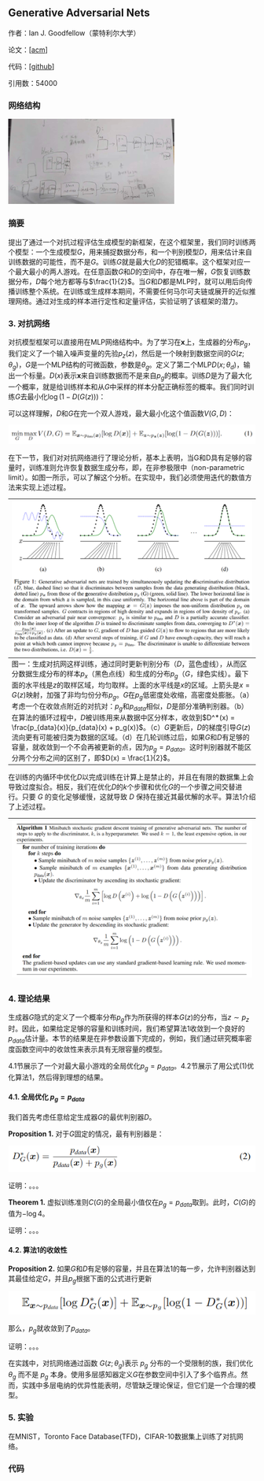 ## Generative Adversarial Nets

作者：Ian J. Goodfellow（蒙特利尔大学）

论文：[[acm](https://dl.acm.org/doi/pdf/10.1145/3422622)]

代码：[[github](https://github.com/eriklindernoren/PyTorch-GAN/blob/master/implementations/gan/gan.py)]

引用数：54000

### 网络结构

<img src="./pic/image-20230109224251772.png" alt="image-20230109224251772" style="zoom:33%;" />

### 摘要

提出了通过一个对抗过程评估生成模型的新框架，在这个框架里，我们同时训练两个模型：一个生成模型$G$，用来捕捉数据分布，和一个判别模型$D$，用来估计来自训练数据的可能性，而不是$G$。训练$G$就是最大化$D$的犯错概率。这个框架对应一个最大最小的两人游戏。在任意函数$G$和$D$的空间中，存在唯一解，$G$恢复训练数据分布，$D$每个地方都等与$\frac{1}{2}$。当$G$和$D$都是MLP时，就可以用后向传播训练整个系统。在训练或生成样本期间，不需要任何马尔可夫链或展开的近似推理网络。通过对生成的样本进行定性和定量评估，实验证明了该框架的潜力。

### 3. 对抗网络

对抗模型框架可以直接用在MLP网络结构中。为了学习在$\mathbf{x}$上，生成器的分布$p_g$，我们定义了一个输入噪声变量的先验$p_z(z)$，然后是一个映射到数据空间的$G(z;\theta_g)$，$G$是一个MLP结构的可微函数，参数是$\theta_g$。定义了第二个MLP$D(x;\theta_d)$，输出一个标量。$D(x)$表示$\mathbf{x}$来自训练数据而不是来自$p_g$的概率。训练$D$是为了最大化一个概率，就是给训练样本和从$G$中采样的样本分配正确标签的概率。我们同时训练$G$去最小化$\log (1-D(G(z)))$：

可以这样理解，$D$和$G$在完一个双人游戏，最大最小化这个值函数$V(G,D)$：

![image-20230107175239192](./pic/image-20230107175239192.png)

在下一节，我们对对抗网络进行了理论分析，基本上表明，当G和D具有足够的容量时，训练准则允许恢复数据生成分布，即，在非参极限中（non-parametric limit）。如图一所示，可以了解这个分析。在实现中，我们必须使用迭代的数值方法来实现上述过程。

| <img src="./pic/image-20230108160549022.png" alt="image-20230108160549022" style="zoom:50%;" /> |
| ------------------------------------------------------------ |
| 图一：生成对抗网这样训练，通过同时更新判别分布（$D$，蓝色虚线），从而区分数据生成分布的样本$p_x$（黑色点线）和生成的分布$p_g$（$G$，绿色实线）。最下面的水平线是$z$的取样区域，均匀取样。上面的水平线是$x$的区域。上箭头是$x = G(z)$映射，加强了非均匀份分布$p_g$。$G$在$p_g$低密度处收缩，高密度处膨胀。（a）考虑一个在收敛点附近的对抗对：$p_g$和$p_{data}$相似，$D$是部分准确判别器。（b）在算法的循环过程中，$D$被训练用来从数据中区分样本，收敛到$D^*(x) = \frac{p_{data}(x)}{p_{data}(x) + p_g(x)}$。（c）$G$更新后，$D$的梯度引导$G(z)$流向更有可能被归类为数据的区域。（d）在几轮训练过后，如果$G$和$D$有足够的容量，就收敛到一个不会再被更新的点，因为$p_g = p_{data}$。这时判别器就不能区分两个分布之间的区别了，即$D(x) = \frac{1}{2}$。 |

在训练的内循环中优化$D$以完成训练在计算上是禁止的，并且在有限的数据集上会导致过度拟合。相反，我们在优化$D$的$k$个步骤和优化$G$的一个步骤之间交替进行。只要 $G$ 的变化足够缓慢，这就导致 $D$ 保持在接近其最优解的水平。算法1介绍了上述过程。

| <img src="./pic/image-20230108171250629.png" alt="image-20230108171250629" style="zoom:50%;" /> |
| ------------------------------------------------------------ |



### 4. 理论结果

生成器$G$隐式的定义了一个概率分布$p_g$作为所获得的样本$G(z)$的分布，当$z \sim p_z$时。因此，如果给定足够的容量和训练时间，我们希望算法1收敛到一个良好的$p_{data}$估计量。本节的结果是在非参数设置下完成的，例如，我们通过研究概率密度函数空间中的收敛性来表示具有无限容量的模型。

4.1节展示了一个对最大最小游戏的全局优化$p_g = p_{data}$。4.2节展示了用公式(1)优化算法1，然后得到理想的结果。

#### 4.1. 全局优化 $p_g = p_{data}$

我们首先考虑任意给定生成器$G$的最优判别器$D$。

**Proposition 1.** 对于$G$固定的情况，最有判别器是：

![image-20230108173652175](./pic/image-20230108173652175.png)

证明：。。。

**Theorem 1.** 虚拟训练准则$C(G)$的全局最小值仅在$p_g = p_{data}$取到。此时，$C(G)$的值为$-\log4$。

证明：。。。

#### 4.2. 算法1的收敛性

**Proposition 2.** 如果$G$和$D$有足够的容量，并且在算法1的每一步，允许判别器达到其最佳给定$G$，并且$p_g$根据下面的公式进行更新

![image-20230108174303238](./pic/image-20230108174303238.png)

那么，$p_g$就收敛到了$p_{data}$。

证明：。。。

在实践中，对抗网络通过函数 $G(z; θ_g)$表示 $p_g$ 分布的一个受限制的族，我们优化 $θ_g$ 而不是 $p_g$ 本身。使用多层感知器定义$G$在参数空间中引入了多个临界点。然而，实践中多层电纳的优异性能表明，尽管缺乏理论保证，但它们是一个合理的模型。

### 5. 实验

在MNIST，Toronto Face Database(TFD)，CIFAR-10数据集上训练了对抗网络。

### 代码

